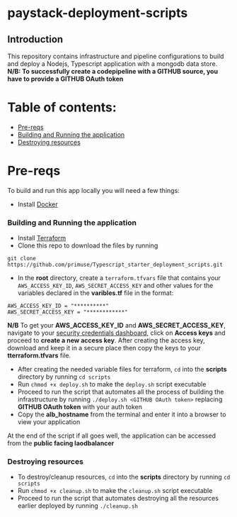 # paystack-deployment-scripts

## Introduction
This repository contains infrastructure and pipeline configurations to build and deploy a Nodejs, Typescript application with a mongodb data store.
**N/B: To successfully create a codepipeline with a GITHUB source, you have to provide a GITHUB OAuth token**

# Table of contents:

- [Pre-reqs](#pre-reqs)
- [Building and Running the application](#building-and-running-the-application)
- [Destroying resources](#destroying-resources)

# Pre-reqs
To build and run this app locally you will need a few things:
- Install [Docker](https://docs.docker.com/install/)

### Building and Running the application 
- Install [Terraform](https://www.terraform.io/)
- Clone this repo to download the files by running 
```
git clone https://github.com/primuse/Typescript_starter_deployment_scripts.git
```
- In the **root** directory, create a `terraform.tfvars` file that contains your `AWS_ACCESS_KEY_ID`, `AWS_SECRET_ACCESS_KEY` and other values for the variables declared in the **varibles.tf** file in the format:

```
AWS_ACCESS_KEY_ID = "**********"
AWS_SECRET_ACCESS_KEY = "************"
```

**N/B** To get your **AWS_ACCESS_KEY_ID** and **AWS_SECRET_ACCESS_KEY**, navigate to your [security credentials dashboard](https://console.aws.amazon.com/iam/home?region=us-east-1#/security_credentials), click on **Access keys** and proceed to **create a new access key**. After creating the access key, download and keep it in a secure place then copy the keys to your **tterraform.tfvars** file.
- After creating the needed variable files for terraform, `cd` into the **scripts** directory by running `cd scripts`
- Run `chmod +x deploy.sh` to make the `deploy.sh` script executable
- Proceed to run the script that automates all the process of building the infrastructure by running `./deploy.sh <GITHUB OAuth token>` replacing **GITHUB OAuth token** with your auth token
- Copy the **alb_hostname** from the terminal and enter it into a browser to view your application

At the end of the script if all goes well, the application can be accessed from the **public facing laodbalancer**


### Destroying resources
- To destroy/cleanup resources, `cd` into the **scripts** directory by running `cd scripts`
- Run `chmod +x cleanup.sh` to make the `cleanup.sh` script executable
- Proceed to run the script that automates destroying all the resources earlier deployed by running `./cleanup.sh`




